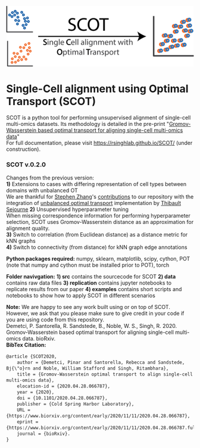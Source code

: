 
![](assets/SCOT_logo.png)

# Single-Cell alignment using Optimal Transport (SCOT)

SCOT is a python tool for performing unsupervised alignment of single-cell multi-omics datasets. Its methodology is detailed in the pre-print "[Gromov-Wasserstein based optimal transport for aligning single-cell multi-omics data](https://www.biorxiv.org/content/10.1101/2020.04.28.066787v2)"  
For full documentation, please visit https://rsinghlab.github.io/SCOT/ (under construction).  

### SCOT v.0.2.0  
Changes from the previous version:  
**1)** Extensions to cases with differing representation of cell types between domains with unbalanced OT   
We are thankful for [Stephen Zhang](http://zsteve.phatcode.net/about/)'s [contributions](https://github.com/zsteve/SCOT) to our repository with the integration of [unbalanced optimal transport](https://arxiv.org/pdf/2009.04266.pdf) implementation by [Thibault Sejourne](https://github.com/thibsej/unbalanced_gromov_wasserstein) 
**2)** Unsupervised hyperparameter tuning  
When missing correspondence information for performing hyperparameter selection, SCOT uses Gromov-Wasserstein distance as an approximation for alignment quality.  
**3)** Switch to correlation (from Euclidean distance) as a distance metric for kNN graphs  
**4)** Switch to connectivity (from distance) for kNN graph edge annotations  

**Python packages required:**
numpy, sklearn, matplotlib, scipy, cython, POT (note that numpy and cython must be installed prior to POT), torch  

**Folder navivgation:**
**1) src** contains the sourcecode for SCOT
**2) data** contains raw data files
**3) replication** contains jupyter notebooks to replicate results from our paper
**4) examples** contains short scripts and notebooks to show how to apply SCOT in different scenarios


**Note:** We are happy to see any work built using or on top of SCOT. However, we ask that you please make sure to give credit in your code if you are using code from this repository.  
Demetci, P. Santorella, R. Sandstede, B., Noble, W. S., Singh, R. 2020. Gromov-Wasserstein based optimal transport for aligning single-cell multi-omics data. bioRxiv.  
**BibTex Citation:**  
```
@article {SCOT2020,  
	author = {Demetci, Pinar and Santorella, Rebecca and Sandstede, Bj{\"o}rn and Noble, William Stafford and Singh, Ritambhara},  
	title = {Gromov-Wasserstein optimal transport to align single-cell multi-omics data},  
	elocation-id = {2020.04.28.066787},  
	year = {2020},  
	doi = {10.1101/2020.04.28.066787},  
	publisher = {Cold Spring Harbor Laboratory},  
	URL = {https://www.biorxiv.org/content/early/2020/11/11/2020.04.28.066787},  
	eprint = {https://www.biorxiv.org/content/early/2020/11/11/2020.04.28.066787.full.pdf},  
	journal = {bioRxiv}. 
}
```

